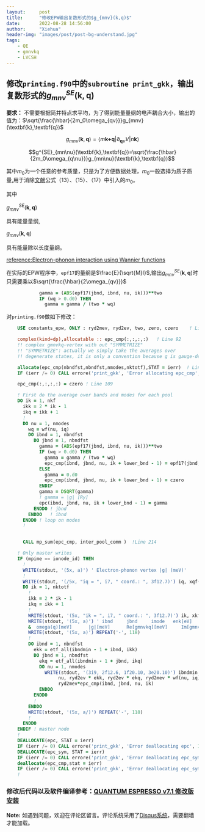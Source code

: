 ```yaml
---
layout:     post
title:      "修改EPW输出复数形式的$g_{mnv}(k,q)$"
date:       2022-08-28 14:56:00
author:     "Xiehua"
header-img: "images/post/post-bg-understand.jpg"
tags:
    - QE
    - gmnvkq
    - LVCSH
---
```

## 修改`printing.f90`中的`subroutine print_gkk`，输出复数形式的$g^{SE}_{mn\nu}(\textbf{k},\textbf{q})$

**要求：** 不需要根据简并特点求平均，为了得到能量量纲的电声耦合大小，输出的值为：$\sqrt{\frac{\hbar}{2m_0\omega_{qv}}}g_{mnv}(\textbf{k},\textbf{q})$  

$$g_{mn\nu}(\textbf{k},\textbf{q})=\langle{m\textbf{k+q}}|\partial_{\textbf{q}\nu}V|n\textbf{k}\rangle$$  

$$g^{SE}_{mn\nu}(\textbf{k},\textbf{q})=\sqrt{\frac{\hbar}{2m_0\omega_{q\nu}}}g_{mn\nu}(\textbf{k},\textbf{q})$$  

其中$m_0$为一个任意的参考质量，只是为了方便数据处理，$m_0$一般选择为质子质量,用于消除[文献][2]公式（13）、（15）、（17）中引入的$m_0$。
  
其中  

$g^{SE}_{mn\nu}(\textbf{k},\textbf{q})$

具有能量量纲,  

$g_{mn\nu}(\textbf{k},\textbf{q})$

具有能量除以长度量纲。  

[reference:Electron-phonon interaction using Wannier functions][2]

在实际的EPW程序中，`epf17`的量纲是$\frac{E}{\sqrt{M}l}$,输出$g^{SE}_{mn\nu}(\textbf{k},\textbf{q})$时只需要乘以$\sqrt{\frac{\hbar}{2\omega_{qv}}}$  

```fortran
            gamma = (ABS(epf17(jbnd, ibnd, nu, ik)))**two
            IF (wq > 0.d0) THEN
              gamma = gamma / (two * wq)
```

对`printing.f90`做如下修改：

```fortran
    USE constants_epw, ONLY : ryd2mev, ryd2ev, two, zero, czero    ! Line 32

    complex(kind=dp),allocatable :: epc_cmp(:,:,:,:)   ! Line 92
    !! complex gmnvkq-vertex with out "SYMMETRIZE"
    !! "SYMMETRIZE": actually we simply take the averages over
    !! degenerate states, it is only a convention because g is gauge-dependent!    

    allocate(epc_cmp(nbndfst,nbndfst,nmodes,nktotf),STAT = ierr)  ! Line 104
    IF (ierr /= 0) CALL errore('print_gkk', 'Error allocating epc_cmp', 1)

    epc_cmp(:,:,:,:) = czero ! Line 109

    ! First do the average over bands and modes for each pool
    DO ik = 1, nkf
      ikk = 2 * ik - 1
      ikq = ikk + 1
      !
      DO nu = 1, nmodes
        wq = wf(nu, iq)
        DO ibnd = 1, nbndfst
          DO jbnd = 1, nbndfst
            gamma = (ABS(epf17(jbnd, ibnd, nu, ik)))**two
            IF (wq > 0.d0) THEN
              gamma = gamma / (two * wq)
              epc_cmp(ibnd, jbnd, nu, ik + lower_bnd - 1) = epf17(jbnd, ibnd, nu, ik)/sqrt(two * wq)
            ELSE
              gamma = 0.d0
              epc_cmp(ibnd, jbnd, nu, ik + lower_bnd - 1) = czero
            ENDIF
            gamma = DSQRT(gamma)
            ! gamma = |g| [Ry]
            epc(ibnd, jbnd, nu, ik + lower_bnd - 1) = gamma
          ENDDO ! jbnd
        ENDDO   ! ibnd
      ENDDO ! loop on modes
      !


      CALL mp_sum(epc_cmp, inter_pool_comm )  !Line 214

    ! Only master writes
    IF (mpime == ionode_id) THEN
      !
      WRITE(stdout, '(5x, a)') ' Electron-phonon vertex |g| (meV)'
      !
      WRITE(stdout, '(/5x, "iq = ", i7, " coord.: ", 3f12.7)') iq, xqf(:, iq)
      DO ik = 1, nktotf
        !
        ikk = 2 * ik - 1
        ikq = ikk + 1
        !
        WRITE(stdout, '(5x, "ik = ", i7, " coord.: ", 3f12.7)') ik, xkf_all(:, ikk)
        WRITE(stdout, '(5x, a)') ' ibnd     jbnd     imode   enk[eV]    enk+q[eV]  &
        &  omega(q)[meV]      |g|[meV]      Re[gmnvkq][meV]     Im[gmnvkq][meV]'
        WRITE(stdout, '(5x, a)') REPEAT('-', 118)
        !
        DO ibnd = 1, nbndfst
          ekk = etf_all(ibndmin - 1 + ibnd, ikk)
          DO jbnd = 1, nbndfst
            ekq = etf_all(ibndmin - 1 + jbnd, ikq)
            DO nu = 1, nmodes
              WRITE(stdout, '(3i9, 2f12.6, 1f20.10, 3e20.10)') ibndmin - 1 + ibnd, ibndmin - 1 + jbnd, &
                   nu, ryd2ev * ekk, ryd2ev * ekq, ryd2mev * wf(nu, iq), ryd2mev * epc(ibnd, jbnd, nu, ik), &
                   ryd2mev*epc_cmp(ibnd, jbnd, nu, ik)
            ENDDO
          ENDDO
          !
        ENDDO
        WRITE(stdout, '(5x, a/)') REPEAT('-', 118)
        !
      ENDDO
    ENDIF ! master node
    !
    DEALLOCATE(epc, STAT = ierr)
    IF (ierr /= 0) CALL errore('print_gkk', 'Error deallocating epc', 1)
    DEALLOCATE(epc_sym, STAT = ierr)
    IF (ierr /= 0) CALL errore('print_gkk', 'Error deallocating epc_sym', 1)
    deallocate(epc_cmp,stat = ierr)
    IF (ierr /= 0) CALL errore('print_gkk', 'Error deallocating epc_sym', 1)
    !
```

### 修改后代码以及软件编译参考：[QUANTUM ESPRESSO v7.1 修改版安装][10]

**Note:** 如遇到问题，欢迎在评论区留言。评论系统采用了[Disqus系统][1]，需要翻墙才能加载。

[1]:https://disqus.com/
[2]:https://journals.aps.org/prb/abstract/10.1103/PhysRevB.76.165108
[10]:https://xh125.github.io/2022/07/01/QE-v7.1-install/
